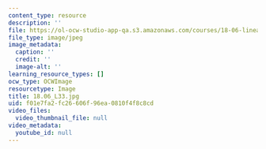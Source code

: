 ```yaml
---
content_type: resource
description: ''
file: https://ol-ocw-studio-app-qa.s3.amazonaws.com/courses/18-06-linear-algebra-spring-2010/f01e7fa2fc26606f96ea0810f4f8c8cd_18.06_L33.jpg
file_type: image/jpeg
image_metadata:
  caption: ''
  credit: ''
  image-alt: ''
learning_resource_types: []
ocw_type: OCWImage
resourcetype: Image
title: 18.06_L33.jpg
uid: f01e7fa2-fc26-606f-96ea-0810f4f8c8cd
video_files:
  video_thumbnail_file: null
video_metadata:
  youtube_id: null
---
```

